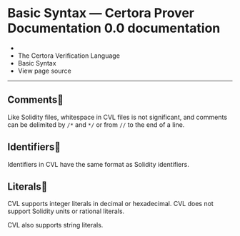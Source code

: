 # Basic Syntax — Certora Prover Documentation 0.0 documentation
*   [](../../index.html)
*   The Certora Verification Language
*   Basic Syntax
*   View page source

* * *

Comments
---------------------------------------------

Like Solidity files, whitespace in CVL files is not significant, and comments can be delimited by `/*` and `*/` or from `//` to the end of a line.

Identifiers
---------------------------------------------------

Identifiers in CVL have the same format as Solidity identifiers.

Literals
---------------------------------------------

CVL supports integer literals in decimal or hexadecimal. CVL does not support Solidity units or rational literals.

CVL also supports string literals.
